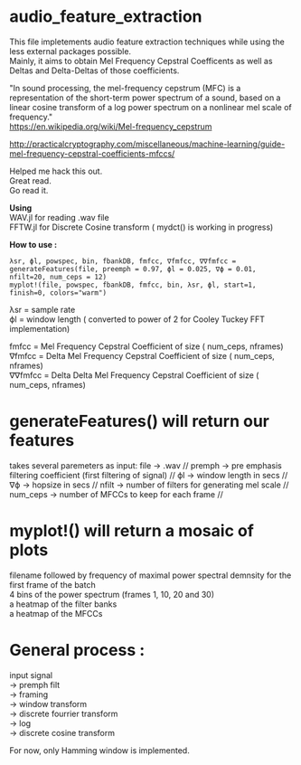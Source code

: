 # audio_feature_extraction


This file impletements audio feature extraction techniques while using the less external packages possible.<br/>
Mainly, it aims to obtain Mel Frequency Cepstral Coefficents as well as Deltas and Delta-Deltas of those coefficients.<br/>

"In sound processing, the mel-frequency cepstrum (MFC) is a representation of the short-term power spectrum of a sound, based on a linear cosine transform of a log power spectrum on a nonlinear mel scale of frequency."<br/>
https://en.wikipedia.org/wiki/Mel-frequency_cepstrum

http://practicalcryptography.com/miscellaneous/machine-learning/guide-mel-frequency-cepstral-coefficients-mfccs/<br/>

Helped me hack this out.<br/>
Great read.<br/>
Go read it.<br/>


<strong>Using</strong><br/>
    WAV.jl for reading .wav file <br/>
    FFTW.jl for Discrete Cosine transform ( mydct() is working in progress)<br/>

<strong>How to use :</strong><br/>

    λsr, ϕl, powspec, bin, fbankDB, fmfcc, ∇fmfcc, ∇∇fmfcc = generateFeatures(file, preemph = 0.97, ϕl = 0.025, ∇ϕ = 0.01, nfilt=20, num_ceps = 12)
    myplot!(file, powspec, fbankDB, fmfcc, bin, λsr, ϕl, start=1, finish=0, colors="warm")

   λsr = sample rate<br/>
   ϕl = window length ( converted to power of 2 for Cooley Tuckey FFT implementation)<br/>

   fmfcc = Mel Frequency Cepstral Coefficient of size ( num_ceps, nframes)<br/>
   ∇fmfcc = Delta Mel Frequency Cepstral Coefficient of size ( num_ceps, nframes)<br/>
   ∇∇fmfcc = Delta Delta Mel Frequency Cepstral Coefficient of size ( num_ceps, nframes)<br/>
    
  #   generateFeatures() will return our features
   takes several paremeters as input:
       file -> .wav // 
       premph -> pre emphasis filtering coefficient (first filtering of signal) // 
       ϕl -> window length in secs // 
       ∇ϕ -> hopsize in secs // 
       nfilt -> number of filters for generating mel scale // 
       num_ceps -> number of MFCCs to keep for each frame // 



 #   myplot!() will return a mosaic of plots
   filename followed by frequency of maximal power spectral demnsity for the first frame of the batch<br/>
   4 bins of the power spectrum (frames 1, 10, 20 and 30)<br/>
   a heatmap of the filter banks<br/>
   a heatmap of the MFCCs<br/>



  #  General process :
   input signal <br/>
        -> premph filt <br/>
        -> framing <br/>
        -> window transform <br/>
        -> discrete fourrier transform <br/>
        -> log <br/>
        -> discrete cosine transform<br/>

   For now, only Hamming window is implemented.

